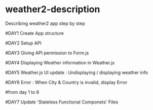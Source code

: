 # weather2-description
Describing weather2 app step by step

#DAY1
Create App structure

#DAY2
Setup API

#DAY3
Giving API permission to Form.js

#DAY4
Displaying Weather information in Weather.js

#DAY5
Weather.js UI update : Undisplaying / displaying weather info

#DAY6
Error : When City & Country is invalid, display Error

#from day 1 to 6 

#DAY7
Update 'Stateless Functional Componets' Files
